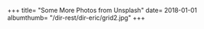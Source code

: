 +++
title= "Some More Photos from Unsplash"
date= 2018-01-01
albumthumb= "/dir-rest/dir-eric/grid2.jpg"
+++
